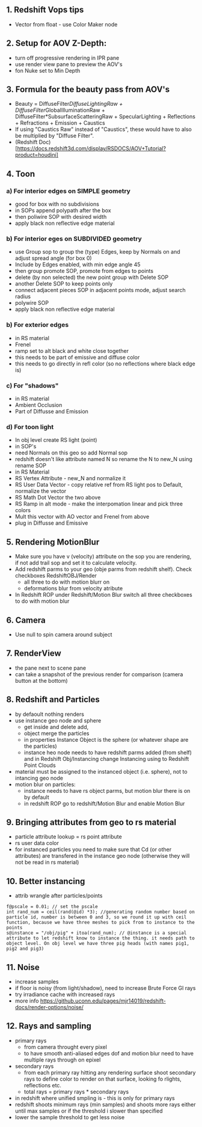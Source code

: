 ## 1. Redshift Vops tips
- Vector from float - use Color Maker node
## 2. Setup for AOV Z-Depth:
- turn off progressive rendering in IPR pane
- use render view pane to preview the AOV's
- fon Nuke set to Min Depth
## 3. Formula for the beauty pass from AOV's
- Beauty = DiffuseFilter*DiffuseLightingRaw + DiffuseFilter*GlobalIlluminationRaw + DiffuseFilter*SubsurfaceScatteringRaw + SpecularLighting + Reflections + Refractions + Emission + Caustics
- If using "Caustics Raw" instead of "Caustics", these would have to also be multiplied by "Diffuse Filter".
- (Redshift Doc)[https://docs.redshift3d.com/display/RSDOCS/AOV+Tutorial?product=houdini]
## 4. Toon
### a) For interior edges on SIMPLE geometry 
- good for box with no subdivisions
- in SOPs append polypath after the box
- then poliwire SOP with desired width
- apply black non reflective edge material
### b) For interior eges on SUBDIVIDED geometry
- use Group sop to group the (type) Edges, keep by Normals on and adjust spread angle (for box 0)
- Include by Edges enabled, with min edge angle 45 
- then group promote SOP, promote from edges to points
- delete (by non selected) the new point group with Delete SOP
- another Delete SOP to keep points only
- connect adjacent pieces SOP in adjacent points mode, adjust search radius
- polywire SOP
- apply black non reflective edge material
### b) For exterior edges
- in RS material
- Frenel
- ramp set to alt black and white close together
- this needs to be part of emissive and diffuse color
- this needs to go directly in refl color (so no reflections where black edge is)   
### c) For "shadows"
- in RS material
- Ambient Occlusion
- Part of Diffusse and Emission
### d) For toon light
- In obj level create RS light (point)
- in SOP's
- need Normals on this geo so add Normal sop
- redshift doesn't like attribute named N so rename the N to new_N using rename SOP
- in RS Material
- RS Vertex Attribute - new_N and normalize it
- RS User Data Vector - copy relative ref from RS light pos to Default, normalize the vector
- RS Math Dot Vector the two above
- RS Ramp in alt mode - make the interpomation linear and pick three colors
- Mult this vector with AO vector and Frenel from above
- plug in Diffusse and Emissive
## 5. Rendering MotionBlur
- Make sure you have v (velocity) attribute on the sop you are rendering, if not add trail sop and set it to calculate velocity.
- Add redshift parms to your geo (obje parms from redshift shelf). Check checkboxes RedshiftOBJ/Render
  - all three to do with motion blurr on
  - deformations blur from velocity atribute
 - In Redshift ROP under Redshift/Motion Blur switch all three checkboxes to do with motion blur
## 6. Camera
- Use null to spin camera around subject
## 7. RenderView 
- the pane next to scene pane
- can take a snapshot of the previous render for comparison (camera button at the bottom)
## 8. Redshift and Particles
- by defaoult nothing renders
- use instance geo node and sphere
  - get inside and delete add, 
  - object merge the particles
  - in properties Instance Object is the sphere (or whatever shape are the particles)
  - instance heo node needs to have redshift parms added (from shelf) and in Redshift Obj/Instancing change Instancing using to Redshift Point Clouds
- material must be assigned to the instanced object (i.e. sphere), not to intancing geo node
- motion blur on particles:
  - instance needs to have rs object parms, but motion blur there is on by default
  - in redshift ROP go to redshift/Motion Blur and enable Motion Blur
## 9. Bringing attributes from geo to rs material
- particle attribute lookup = rs point attribute
- rs user data color
- for instanced particles you need to make sure that Cd (or other attributes) are transfered in the instance geo node (otherwise they will not be read in rs material)
## 10. Better instancing
- attrib wrangle after particles/points
```
f@pscale = 0.01; // set the pscale
int rand_num = ceil(rand(@id) *3); //generating random number based on particle id, number is between 0 and 3, so we round it up with ceil function, because we have three meshes to pick from to instance to the points
s@instance = "/obj/pig" + itoa(rand_num); // @instance is a special attribute to let redshift know to instance the thing. it needs path to object level. On obj level we have three pig heads (with names pig1, pig2 and pig3)
```
## 11. Noise
- increase samples
- if floor is noisy (from light/shadow), need to increase Brute Force GI rays
- try irradiance cache with increased rays
- more info https://github.uconn.edu/pages/mjr14019/redshift-docs/render-options/noise/
## 12. Rays and sampling
- primary rays 
  - from camera throught every pixel
  - to have smooth anti-aliased edges dof and motion blur need to have multiple rays through on epixel
- secondary rays
  - from each primary ray hitting any rendering surface shoot secondary rays to define color to render on that surface, looking fo rlights, reflections etc.
  - total rays = primary rays * secondary rays
- in redshift where unified smpling is - this is only for primary rays
- redshift shoots minimum rays (min samples) and shoots more rays either until max samples or if the threshold i slower than specified
- lower the sample threshold to get less noise
